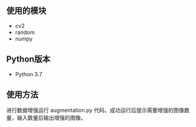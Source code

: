 ## 使用的模块
- cv2
- random
- numpy

## Python版本
- Python 3.7

## 使用方法
进行数据增强运行 augmentation.py 代码，成功运行后提示需要增强的图像数量，输入数量后输出增强的图像。
